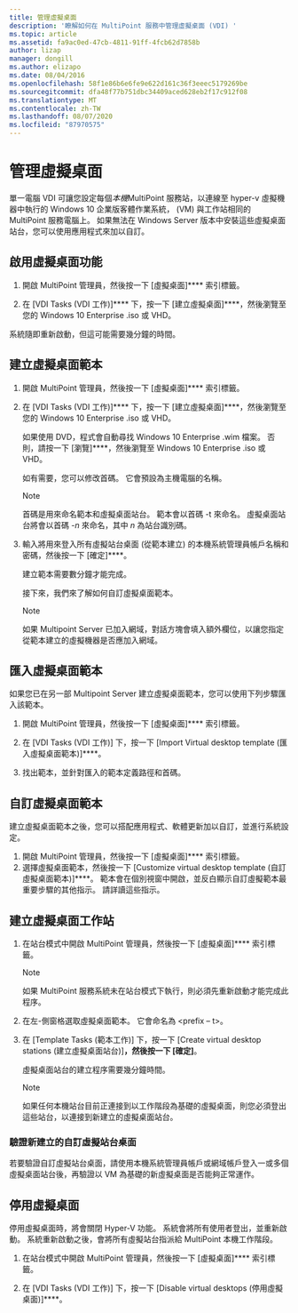 ```yaml
---
title: 管理虛擬桌面
description: '瞭解如何在 MultiPoint 服務中管理虛擬桌面 (VDI) '
ms.topic: article
ms.assetid: fa9ac0ed-47cb-4811-91ff-4fcb62d7858b
author: lizap
manager: dongill
ms.author: elizapo
ms.date: 08/04/2016
ms.openlocfilehash: 58f1e86b6e6fe9e622d161c36f3eeec5179269be
ms.sourcegitcommit: dfa48f77b751dbc34409aced628eb2f17c912f08
ms.translationtype: MT
ms.contentlocale: zh-TW
ms.lasthandoff: 08/07/2020
ms.locfileid: "87970575"
---
```

# <a name="manage-virtual-desktops"></a>管理虛擬桌面
單一電腦 VDI 可讓您設定每個*本機*MultiPoint 服務站，以連線至 hyper-v 虛擬機器中執行的 Windows 10 企業版客體作業系統， (VM) 與工作站相同的 MultiPoint 服務電腦上。 如果無法在 Windows Server 版本中安裝這些虛擬桌面站台，您可以使用應用程式來加以自訂。

## <a name="enable-the-virtual-desktop-feature"></a>啟用虛擬桌面功能

1.  開啟 MultiPoint 管理員，然後按一下 [虛擬桌面]**** 索引標籤。

2.  在 [VDI Tasks (VDI 工作)]**** 下，按一下 [建立虛擬桌面]****，然後瀏覽至您的 Windows 10 Enterprise .iso 或 VHD。

系統隨即重新啟動，但這可能需要幾分鐘的時間。

## <a name="create-a-virtual-desktop-template"></a>建立虛擬桌面範本

1.  開啟 MultiPoint 管理員，然後按一下 [虛擬桌面]**** 索引標籤。

2.  在 [VDI Tasks (VDI 工作)]**** 下，按一下 [建立虛擬桌面]****，然後瀏覽至您的 Windows 10 Enterprise .iso 或 VHD。

    如果使用 DVD，程式會自動尋找 Windows 10 Enterprise .wim 檔案。 否則，請按一下 [瀏覽]****，然後瀏覽至 Windows 10 Enterprise .iso 或 VHD。

    如有需要，您可以修改首碼。 它會預設為主機電腦的名稱。

    > [!NOTE]
    > 首碼是用來命名範本和虛擬桌面站台。 範本會以首碼 \-t 來命名。 虛擬桌面站台將會以首碼 \-*n* 來命名，其中 *n* 為站台識別碼。

4.  輸入將用來登入所有虛擬站台桌面 (從範本建立) 的本機系統管理員帳戶名稱和密碼，然後按一下 [確定]****。

    建立範本需要數分鐘才能完成。

    接下來，我們來了解如何自訂虛擬桌面範本。

    > [!NOTE]
    > 如果 Multipoint Server 已加入網域，對話方塊會填入額外欄位，以讓您指定從範本建立的虛擬機器是否應加入網域。

## <a name="import-a-virtual-desktop-template"></a>匯入虛擬桌面範本
如果您已在另一部 Multipoint Server 建立虛擬桌面範本，您可以使用下列步驟匯入該範本。

1.    開啟 MultiPoint 管理員，然後按一下 [虛擬桌面]**** 索引標籤。

2.    在 [VDI Tasks (VDI 工作)] 下，按一下 [Import Virtual desktop template (匯入虛擬桌面範本)]****。

3.    找出範本，並針對匯入的範本定義路徑和首碼。

## <a name="customize-the-virtual-desktop-template"></a>自訂虛擬桌面範本
建立虛擬桌面範本之後，您可以搭配應用程式、軟體更新加以自訂，並進行系統設定。

1. 開啟 MultiPoint 管理員，然後按一下 [虛擬桌面]**** 索引標籤。
2. 選擇虛擬桌面範本，然後按一下 [Customize virtual desktop template (自訂虛擬桌面範本)]****。
範本會在個別視窗中開啟，並反白顯示自訂虛擬範本最重要步驟的其他指示。 請詳讀這些指示。

## <a name="create-virtual-desktop-stations"></a>建立虛擬桌面工作站

1.  在站台模式中開啟 MultiPoint 管理員，然後按一下 [虛擬桌面]**** 索引標籤。

    > [!NOTE]
    > 如果 MultiPoint 服務系統未在站台模式下執行，則必須先重新啟動才能完成此程序。

2.  在左\-側窗格選取虛擬桌面範本。 它會命名為 <prefix – t>。

3.  在 [Template Tasks (範本工作)] 下，按一下 [Create virtual desktop stations (建立虛擬桌面站台)]****，然後按一下 [確定]****。

    虛擬桌面站台的建立程序需要幾分鐘時間。

    > [!NOTE]
    > 如果任何本機站台目前正連接到以工作階段為基礎的虛擬桌面，則您必須登出這些站台，以連接到新建立的虛擬桌面站台。

### <a name="validate-the-newly-created-customized-virtual-station-desktops"></a>驗證新建立的自訂虛擬站台桌面

若要驗證自訂虛擬站台桌面，請使用本機系統管理員帳戶或網域帳戶登入一或多個虛擬桌面站台後，再驗證以 VM 為基礎的新虛擬桌面是否能夠正常運作。

## <a name="disable-virtual-desktops"></a>停用虛擬桌面

停用虛擬桌面時，將會關閉 Hyper-V 功能。 系統會將所有使用者登出，並重新啟動。 系統重新啟動之後，會將所有虛擬站台指派給 MultiPoint 本機工作階段。

1. 在站台模式中開啟 MultiPoint 管理員，然後按一下 [虛擬桌面]**** 索引標籤。

2. 在 [VDI Tasks (VDI 工作)] 下，按一下 [Disable virtual desktops (停用虛擬桌面)]****。